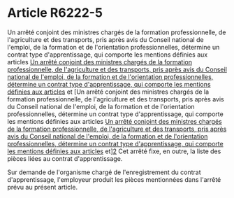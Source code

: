 # Article R6222-5

Un arrêté conjoint des ministres chargés de la formation professionnelle, de l'agriculture et des transports, pris après avis du Conseil national de l'emploi, de la formation et de l'orientation professionnelles, détermine un contrat type d'apprentissage, qui comporte les mentions définies aux articles [Un arrêté conjoint des ministres chargés de la formation professionnelle, de l'agriculture et des transports, pris après avis du Conseil national de l'emploi, de la formation et de l'orientation professionnelles, détermine un contrat type d'apprentissage, qui comporte les mentions définies aux articles][1] et [Un arrêté conjoint des ministres chargés de la formation professionnelle, de l'agriculture et des transports, pris après avis du Conseil national de l'emploi, de la formation et de l'orientation professionnelles, détermine un contrat type d'apprentissage, qui comporte les mentions définies aux articles [Un arrêté conjoint des ministres chargés de la formation professionnelle, de l'agriculture et des transports, pris après avis du Conseil national de l'emploi, de la formation et de l'orientation professionnelles, détermine un contrat type d'apprentissage, qui comporte les mentions définies aux articles][1] et][2] Cet arrêté fixe, en outre, la liste des pièces liées au contrat d'apprentissage. 

Sur demande de l'organisme chargé de l'enregistrement du contrat d'apprentissage, l'employeur produit les pièces mentionnées dans l'arrêté prévu au présent article.

 [1]: /affichCodeArticle.do?cidTexte=LEGITEXT000006072050&idArticle=LEGIARTI000018497174&dateTexte=&categorieLien=cid
 [2]: /affichCodeArticle.do?cidTexte=LEGITEXT000006072050&idArticle=LEGIARTI000018497176&dateTexte=&categorieLien=cid